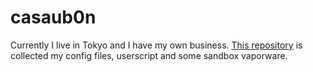 # casaub0n
Currently I live in Tokyo and I have my own business.
[This repository](https://github.com/casaub0n/casaub0n) is collected my config files, userscript and some sandbox vaporware.
